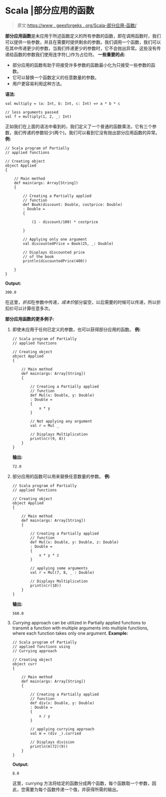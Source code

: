 # Scala |部分应用的函数

> 原文:[https://www . geesforgeks . org/Scala-部分应用-函数/](https://www.geeksforgeeks.org/scala-partially-applied-functions/)

**部分应用函数**是未应用于所述函数定义的所有参数的函数，即在调用函数时，我们可以提供一些参数，并且在需要时提供剩余的参数。我们调用一个函数，我们可以在其中传递更少的参数，当我们传递更少的参数时，它不会抛出异常。这些没有传递给函数的参数我们使用连字符(_)作为占位符。
**一些重要的点:**

*   部分应用的函数有助于将接受许多参数的函数最小化为只接受一些参数的函数。
*   它可以替换一个函数定义的任意数量的参数。
*   用户更容易利用这种方法。

**语法:**

```
val multiply = (a: Int, b: Int, c: Int) => a * b * c

// less arguments passed
val f = multiply(1, 2, _: Int)
```

正如我们在上面的语法中看到的，我们定义了一个普通的函数乘法，它有三个参数，我们传递的参数较少(两个)。我们可以看到它没有抛出部分应用函数的异常。
**例:**

```
// Scala program of Partially
// applied functions

// Creating object
object Applied
{

    // Main method
    def main(args: Array[String])
    {

        // Creating a Partially applied
        // function
        def Book(discount: Double, costprice: Double) 
        : Double =
        {

            (1 - discount/100) * costprice

        }

        // Applying only one argument
        val discountedPrice = Book(25, _: Double)

        // Displays discounted price
        // of the book
        println(discountedPrice(400))

    }
}
```

**Output:**

```
300.0

```

在这里，*折扣*在参数中传递，*成本价*部分留空，以后需要的时候可以传递，所以折扣价可以计算任意多次。

**部分应用函数的更多例子:**

1.  即使未应用于任何已定义的参数，也可以获得部分应用的函数。
    **例:**

    ```
    // Scala program of Partially
    // applied functions

    // Creating object
    object Applied
    {

        // Main method
        def main(args: Array[String])
        {

            // Creating a Partially applied
            // function
            def Mul(x: Double, y: Double)
            : Double =
            {
                x * y
            }

            // Not applying any argument
            val r = Mul _

            // Displays Multiplication
            println(r(9, 8))
        }
    }
    ```

    **输出:**

    ```
    72.0

    ```

2.  部分应用的函数可以用来替换任意数量的参数。
    **例:**

    ```
    // Scala program of Partially
    // applied functions

    // Creating object
    object Applied
    {

        // Main method
        def main(args: Array[String])
        {

            // Creating a Partially applied
            // function
            def Mul(x: Double, y: Double, z: Double)
            : Double =
            {
                x * y * z
            }

            // applying some arguments
            val r = Mul(7, 8, _ : Double)

            // Displays Multiplication
            println(r(10))
        }
    }
    ```

    **输出:**

    ```
    560.0

    ```

3.  *Currying* approach can be utilized in Partially applied functions to transmit a function with multiple arguments into multiple functions, where each function takes only one argument.
    **Example:**

    ```
    // Scala program of Partially
    // applied functions using
    // Currying approach

    // Creating object
    object curr
    {

        // Main method
        def main(args: Array[String])
        {

            // Creating a Partially applied
            // function
            def div(x: Double, y: Double) 
            : Double =
            {
                x / y
            }

            // applying currying approach 
            val m = (div _).curried

            // Displays division
            println(m(72)(9))
        }
    }
    ```

    **Output:**

    ```
    8.0

    ```

    这里，currying 方法将给定的函数分成两个函数，每个函数取一个参数，因此，您需要为每个函数传递一个值，并获得所需的输出。